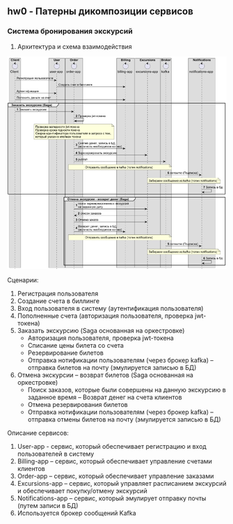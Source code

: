 ## hw0 - Патерны дикомпозиции сервисов

### Cистема бронирования экскурсий

1. Архитектура и схема взаимодействия
  

![скриншот](pic/pr1.jpg)


Сценарии:

1. Регистрация пользователя
2. Создание счета в биллинге
3. Вход пользователя в систему (аутентификация пользователя)
4. Пополненные счета (авторизация пользователя, проверка jwt-токена)
5. Заказать экскурсию (Saga основанная на оркестровке)
	- Авторизация пользователя, проверка jwt-токена
	- Списание цены билета со счета 
  	- Резервирование билетов 
	- Отправка нотификации пользователям (через брокер kafka) – отправка билетов на почту (эмулируется записью в БД)
6. Отмена экскурсии – возврат билетов (Saga основанная на оркестровке)
  	- Поиск заказов, которые были совершены на данную экскурсию в заданное время
  	– Возврат денег на счета клиентов 
  	- Отмена резервирования билетов 
  	- Отправка нотификации пользователям (через брокер kafka) – отправка отмены билетов на почту (эмулируется записью в БД)

Описание сервисов:

1. User-app -  сервис, который обеспечивает регистрацию и вход пользователей в систему
2. Billing-app – сервис, который обеспечивает управление счетами клиентов
3. Order-app – сервис, который обеспечивает управление заказами
4. Excursions-app – сервис, который управляет расписанием экскурсий и обеспечивает покупку/отмену экскурсий
5. Notifications-app – сервис, который эмулирует отправку почты (путем записи в БД)
6. Используется брокер сообщений Kafka

